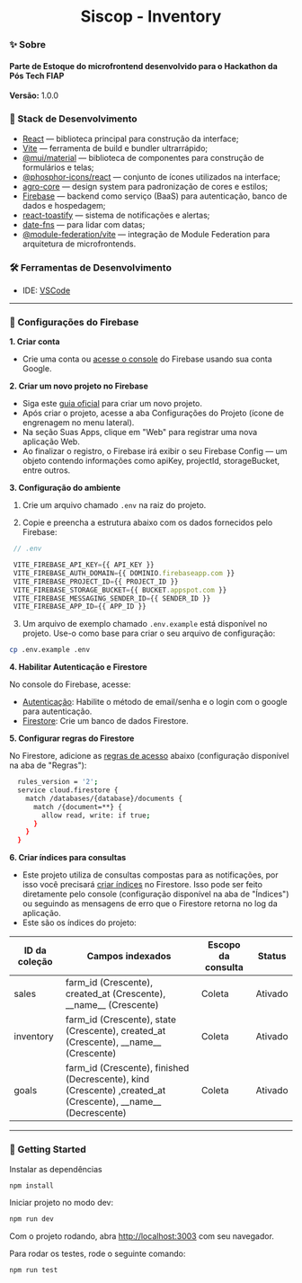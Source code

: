 <h1 align="center">Siscop - Inventory</h1>

### ✨ Sobre

<h4>Parte de Estoque do microfrontend desenvolvido para o Hackathon da Pós Tech FIAP</h4>

<b>Versão:</b> 1.0.0

### 📌 Stack de Desenvolvimento

- [React](https://react.dev/) — biblioteca principal para construção da interface;
- [Vite](https://vite.dev/) — ferramenta de build e bundler ultrarrápido;
- [@mui/material](https://mui.com/material-ui/) — biblioteca de componentes para construção de formulários e telas;
- [@phosphor-icons/react](https://phosphoricons.com/) — conjunto de ícones utilizados na interface;
- [agro-core](https://www.npmjs.com/package/agro-core) — design system para padronização de cores e estilos;
- [Firebase](https://firebase.google.com) — backend como serviço (BaaS) para autenticação, banco de dados e hospedagem;
- [react-toastify](https://fkhadra.github.io/react-toastify/introduction/) — sistema de notificações e alertas;
- [date-fns](https://date-fns.org/) — para lidar com datas;
- [@module-federation/vite](https://github.com/module-federation/vite) — integração de Module Federation para arquitetura de microfrontends.

### 🛠️ Ferramentas de Desenvolvimento
- IDE: [VSCode](https://code.visualstudio.com/)

---

### 🔧 Configurações do Firebase

<b>1. Criar conta</b>

  - Crie uma conta ou [acesse o console](https://console.firebase.google.com/) do Firebase usando sua conta Google.

<b>2. Criar um novo projeto no Firebase</b>

  - Siga este [guia oficial](https://firebase.google.com/docs/web/setup) para criar um novo projeto.
  - Após criar o projeto, acesse a aba Configurações do Projeto (ícone de engrenagem no menu lateral).
  - Na seção Suas Apps, clique em "Web" para registrar uma nova aplicação Web.
  - Ao finalizar o registro, o Firebase irá exibir o seu Firebase Config — um objeto contendo informações como apiKey, projectId, storageBucket, entre outros.

<b>3. Configuração do ambiente</b>

  1. Crie um arquivo chamado `.env` na raiz do projeto.

  2. Copie e preencha a estrutura abaixo com os dados fornecidos pelo Firebase:

   ```js
    // .env

    VITE_FIREBASE_API_KEY={{ API_KEY }}
    VITE_FIREBASE_AUTH_DOMAIN={{ DOMINIO.firebaseapp.com }}
    VITE_FIREBASE_PROJECT_ID={{ PROJECT_ID }}
    VITE_FIREBASE_STORAGE_BUCKET={{ BUCKET.appspot.com }}
    VITE_FIREBASE_MESSAGING_SENDER_ID={{ SENDER_ID }}
    VITE_FIREBASE_APP_ID={{ APP_ID }}
  ```

  3. Um arquivo de exemplo chamado ```.env.example``` está disponível no projeto. Use-o como base para criar o seu arquivo de configuração:

  ```bash
  cp .env.example .env
  ```

<b>4. Habilitar Autenticação e Firestore</b>

  No console do Firebase, acesse:

  - [Autenticação](https://firebase.google.com/docs/auth/web/email-link-auth): Habilite o método de email/senha e o login com o google para autenticação.
  - [Firestore](https://firebase.google.com/docs/firestore/quickstart): Crie um banco de dados Firestore.

<b>5. Configurar regras do Firestore</b>

  No Firestore, adicione as [regras de acesso](https://firebase.google.com/docs/firestore/security/get-started) abaixo (configuração disponível na aba de "Regras"):
  ```bash
    rules_version = '2';
    service cloud.firestore {
      match /databases/{database}/documents {
        match /{document=**} {
          allow read, write: if true;
        }
      }
    }
  ```

<b>6. Criar índices para consultas</b>

  - Este projeto utiliza de consultas compostas para as notificações, por isso você precisará [criar índices](https://firebase.google.com/docs/firestore/query-data/indexing) no Firestore. Isso pode ser feito diretamente pelo console (configuração disponível na aba de "Índices") ou seguindo as mensagens de erro que o Firestore retorna no log da aplicação.
  - Este são os índices do projeto:

  <table>
    <thead>
      <tr>
        <th>ID da coleção</th>
        <th>Campos indexados</th>
        <th>Escopo da consulta</th>
        <th>Status</th>
      </tr>
    </thead>
    <tbody>
      <tr>
        <td>sales</td>
        <td>farm_id (Crescente), created_at (Crescente), __name__ (Crescente)</td>
        <td>Coleta</td>
        <td>Ativado</td>
      </tr>
      <tr>
        <td>inventory</td>
        <td>farm_id (Crescente), state (Crescente), created_at (Crescente), __name__ (Crescente)</td>
        <td>Coleta</td>
        <td>Ativado</td>
      </tr>
      <tr>
        <td>goals</td>
        <td>farm_id (Crescente), finished (Decrescente), kind (Crescente) ,created_at (Crescente), __name__ (Decrescente)</td>
        <td>Coleta</td>
        <td>Ativado</td>
      </tr>
    </tbody>
  </table>

---

### 🎯 Getting Started

Instalar as dependências

```bash
npm install
```

Iniciar projeto no modo dev:

```bash
npm run dev
```

Com o projeto rodando, abra [http://localhost:3003](http://localhost:3003) com seu navegador.

Para rodar os testes, rode o seguinte comando:

```bash
npm run test
```